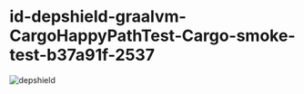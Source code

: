 # id-depshield-graalvm-CargoHappyPathTest-Cargo-smoke-test-b37a91f-2537

![depshield](https://dev1.dev.depshield.sonatype.org/badges/depshield-testing/id-depshield-graalvm-CargoHappyPathTest-Cargo-smoke-test-b37a91f-2537/depshield.svg)